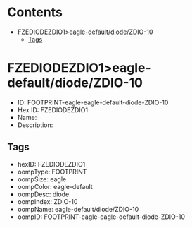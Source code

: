 



Contents
========

* [FZEDIODEZDIO1>eagle-default/diode/ZDIO-10](#fzediodezdio1eagle-defaultdiodezdio-10)
	* [Tags](#tags)

# FZEDIODEZDIO1>eagle-default/diode/ZDIO-10

- ID: FOOTPRINT-eagle-eagle-default-diode-ZDIO-10
- Hex ID: FZEDIODEZDIO1
- Name: 
- Description: 

## Tags

- hexID: FZEDIODEZDIO1
- oompType: FOOTPRINT
- oompSize: eagle
- oompColor: eagle-default
- oompDesc: diode
- oompIndex: ZDIO-10
- oompName: eagle-default/diode/ZDIO-10
- oompID: FOOTPRINT-eagle-eagle-default-diode-ZDIO-10
